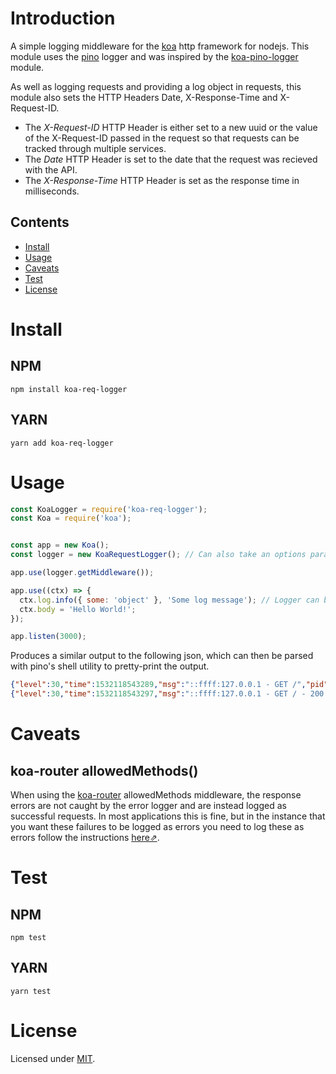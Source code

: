 # Introduction
A simple logging middleware for the [koa](https://github.com/koajs/koa) http framework for nodejs. This module uses the [pino](https://github.com/pinojs/pino) logger and was inspired by the [koa-pino-logger](https://github.com/pinojs/koa-pino-logger) module.

As well as logging requests and providing a log object in requests, this module also sets the HTTP Headers Date, X-Response-Time and X-Request-ID.

- The *X-Request-ID* HTTP Header is either set to a new uuid or the value of the X-Request-ID passed in the request so that requests can be tracked through multiple services.
- The *Date* HTTP Header is set to the date that the request was recieved with the API.
- The *X-Response-Time* HTTP Header is set as the response time in milliseconds.

## Contents
- [Install](#Install)
- [Usage](#Usage)
- [Caveats](#Caveats)
- [Test](#Test)
- [License](#License)

# Install
## NPM
```
npm install koa-req-logger
```
## YARN
```
yarn add koa-req-logger
```

# Usage
```js
const KoaLogger = require('koa-req-logger');
const Koa = require('koa');


const app = new Koa();
const logger = new KoaRequestLogger(); // Can also take an options parameter, which is passed to pino.

app.use(logger.getMiddleware());

app.use((ctx) => {
  ctx.log.info({ some: 'object' }, 'Some log message'); // Logger can be used in request and will include request id
  ctx.body = 'Hello World!';
});

app.listen(3000);
```

Produces a similar output to the following json, which can then be parsed with pino's shell utility to pretty-print the output.

```json
{"level":30,"time":1532118543289,"msg":"::ffff:127.0.0.1 - GET /","pid":23929,"hostname":"servername","id":"10fdca70-7afc-41a6-95c2-ead6869fe4fa","req":{"method":"GET","url":"/","headers":{"host":"127.0.0.1:37561","accept-encoding":"gzip, deflate","user-agent":"node-superagent/3.8.2","connection":"close"}},"startDate":"Fri, 20 Jul 2018 20:29:03 GMT","v":1}
{"level":30,"time":1532118543297,"msg":"::ffff:127.0.0.1 - GET / - 200 8ms","pid":23929,"hostname":"servername","id":"10fdca70-7afc-41a6-95c2-ead6869fe4fa","res":{},"responseTime":8,"startDate":"Fri, 20 Jul 2018 20:29:03 GMT","v":1}
```

# Caveats
## koa-router allowedMethods()
When using the [koa-router](https://github.com/alexmingoia/koa-router) allowedMethods middleware, the response errors are not caught by the error logger and are instead logged as successful requests. In most applications this is fine, but in the instance that you want these failures to be logged as errors you need to log these as errors follow the instructions [here⇗](docs/koa-router-allowedMethods-fix.md).

# Test
## NPM
```
npm test
```
## YARN
```
yarn test
```

# License
Licensed under [MIT](./LICENSE).